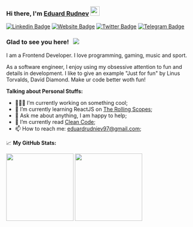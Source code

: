 ### Hi there, I'm <a href="https://eduard-rudnev.herokuapp.com/" target="_blank">Eduard Rudnev</a> <img src="https://media.giphy.com/media/hvRJCLFzcasrR4ia7z/giphy.gif" width="25px">

[![Linkedin Badge](https://img.shields.io/badge/-LinkedIn-0e76a8?style=flat-square&logo=Linkedin&logoColor=white)](https://www.linkedin.com/in/eduardrudnev/)
[![Website Badge](https://img.shields.io/badge/Website-3b5998?style=flat-square&logo=google-chrome&logoColor=white)](https://eduard-rudnev.herokuapp.com/)
[![Twitter Badge](https://img.shields.io/badge/-Twitter-00acee?style=flat-square&logo=Twitter&logoColor=white)](https://twitter.com/Buchhara)
[![Telegram Badge](https://img.shields.io/badge/-Telegram-0088cc?style=flat-square&logo=Telegram&logoColor=white)](https://t.me/eduardrudnev)

### Glad to see you here! &nbsp; ![](https://visitor-badge.glitch.me/badge?page_id=EddyRock.EddyRock)

I am a Frontend Developer. I love programming, gaming, music and sport.

As a software engineer, I enjoy using my obsessive attention to fun and details in development. I like to give an example "Just for fun" by Linus Torvalds, David Diamond. Make ur code better woth fun!

**Talking about Personal Stuffs:**

- 👨🏻‍💻 I’m currently working on something cool;
- 🚀 I’m currently learning ReactJS on [The Rolling Scopes](https://rs.school/);
- 💬 Ask me about anything, I am happy to help;
- 📝 I’m currently read [Clean Code](https://www.amazon.com/Clean-Code-Handbook-Software-Craftsmanship/dp/0132350882);
- 📫 How to reach me: eduardrudniev97@gmail.com;

📈 **My GitHub Stats:**

<p>
  <img height="180em" src="https://github-readme-stats.vercel.app/api?username=EddyRock&show_icons=true&hide_border=true&&count_private=true&include_all_commits=true" />
  <img height="180em" src="https://github-readme-stats.vercel.app/api/top-langs/?username=EddyRock&exclude_repo=KNN-Image-Classification&show_icons=true&hide_border=true&layout=compact&langs_count=8"/>
</p>
